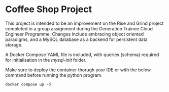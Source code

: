 # Coffee Shop Project
This project is intended to be an improvement on the Rise and Grind project completed in a group assignment during the Generation Trainee Cloud Engineer Programme. Changes include embracing object oriented paradigms, and a MySQL database as a backend for persistent data storage.

A Docker Compose YAML file is included, with queries (schema) required for initialisation in the *mysql-init* folder.

Make sure to deploy the container thorugh your IDE or with the below command before running the python program.
```
docker compose up -d
```
